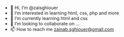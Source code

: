 - 👋 Hi, I’m @zaisghiouer
- 👀 I’m interested in learning html, css, php and more
- 🌱 I’m currently learning html and css
- 💞️ I’m looking to collaborate on ...
- 📫 How to reach me zainab.sghiouer@gmail.com

<!---
zaisghiouer/zaisghiouer is a ✨ special ✨ repository because its `README.md` (this file) appears on your GitHub profile.
You can click the Preview link to take a look at your changes.
--->

